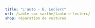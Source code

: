 ```yaml
---
title: "L'auto - E. Leclerc"
url: /sable-sur-sarthe/lauto-e-leclerc/
shop: réparation de voitures
---
```

